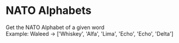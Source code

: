 # NATO Alphabets
Get the NATO Alphabet of a given word <br>
Example: Waleed -> ['Whiskey', 'Alfa', 'Lima', 'Echo', 'Echo', 'Delta']
